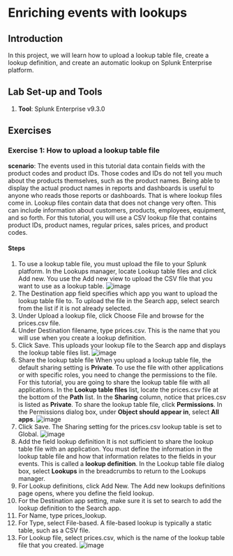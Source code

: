 # Enriching events with lookups

## Introduction

In this project, we will learn how to upload a lookup table file, create a lookup definition, and create an automatic lookup on Splunk Enterprise platform.

## Lab Set-up and Tools

1. **Tool**: Splunk Enterprise v9.3.0

## Exercises

### Exercise 1: How to upload a lookup table file
**scenario**: The events used in this tutorial data contain fields with the product codes and product IDs. Those codes and IDs do not tell you much about the products themselves, such as the product names. Being able to display the actual product names in reports and dashboards is useful to anyone who reads those reports or dashboards. That is where lookup files come in.
Lookup files contain data that does not change very often. This can include information about customers, products, employees, equipment, and so forth. For this tutorial, you will use a CSV lookup file that contains product IDs, product names, regular prices, sales prices, and product codes.

#### Steps
1. To use a lookup table file, you must upload the file to your Splunk platform.
   In the Lookups manager, locate Lookup table files and click Add new.
   You use the Add new view to upload the CSV file that you want to use as a lookup table.
   ![image](https://github.com/user-attachments/assets/69a6b33d-73ec-4a22-9f64-8f87e9dbcad8)
2. The Destination app field specifies which app you want to upload the lookup table file to. To upload the file in the Search app, select search from the list if it is not already selected.
3. Under Upload a lookup file, click Choose File and browse for the prices.csv file.
4. Under Destination filename, type prices.csv.
   This is the name that you will use when you create a lookup definition.
5. Click Save.
   This uploads your lookup file to the Search app and displays the lookup table files list.
   ![image](https://github.com/user-attachments/assets/8db6772b-015c-48d0-bc98-2b3e3c5e9c1f)
6. Share the lookup table file
When you upload a lookup table file, the default sharing setting is **Private**. To use the file with other applications or with specific roles, you need to change the permissions to the file. For this tutorial, you are going to share the lookup table file with all applications.
In the **Lookup table files** list, locate the prices.csv file at the bottom of the **Path** list.
In the **Sharing** column, notice that prices.csv is listed as **Private**.
To share the lookup table file, click **Permissions**.
In the Permissions dialog box, under **Object should appear in**, select **All apps**.
![image](https://github.com/user-attachments/assets/74bab0d7-aa4f-46b2-9a8e-7413bb85da15)
7. Click Save.
The Sharing setting for the prices.csv lookup table is set to Global.
![image](https://github.com/user-attachments/assets/bc58d9b5-b720-4563-826a-f2f78000e6e3)
8. Add the field lookup definition
It is not sufficient to share the lookup table file with an application. You must define the information in the lookup table file and how that information relates to the fields in your events. This is called a **lookup definition**. In the Lookup table file dialog box, select **Lookups** in the breadcrumbs to return to the Lookups manager.
9. For Lookup definitions, click Add New.
The Add new lookups definitions page opens, where you define the field lookup.
10. For the Destination app setting, make sure it is set to search to add the lookup definition to the Search app.
11. For Name, type prices_lookup.
12. For Type, select File-based.
    A file-based lookup is typically a static table, such as a CSV file.
13. For Lookup file, select prices.csv, which is the name of the lookup table file that you created.
![image](https://github.com/user-attachments/assets/63b0bbaf-8633-40dd-be38-a6066ae9a9be)
